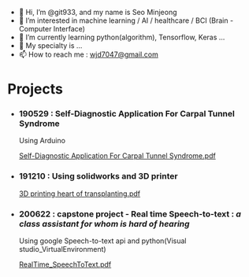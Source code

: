 - 👋 Hi, I’m @git933, and my name is Seo Minjeong
- 👀 I’m interested in machine learning / AI / healthcare / BCI (Brain - Computer Interface)
- 🌱 I’m currently learning python(algorithm), Tensorflow, Keras ...
- 💞️ My specialty is ...
- 📫 How to reach me : wjd7047@gmail.com



# Projects

- ### 190529 : Self-Diagnostic Application For Carpal Tunnel Syndrome
  Using Arduino

     [Self-Diagnostic Application For Carpal Tunnel Syndrome.pdf](https://github.com/git933/git933/files/8598229/Self-Diagnostic.Application.For.Carpal.Tunnel.Syndrome.pdf)



- ### 191210 : Using solidworks and 3D printer

  [3D printing heart of transplanting.pdf](https://github.com/git933/git933/files/8598241/3D.printing.heart.of.transplanting.pdf)



- ### 200622 : capstone project - Real time Speech-to-text : *a class assistant for whom is hard of hearing*

  Using google Speech-to-text api and python(Visual studio_VirtualEnvironment)

  [RealTime_SpeechToText.pdf](https://github.com/git933/git933/files/8638018/RealTime_SpeechToText.pdf)


<!---
git933/git933 is a ✨ special ✨ repository because its `README.md` (this file) appears on your GitHub profile.
You can click the Preview link to take a look at your changes.
--->

